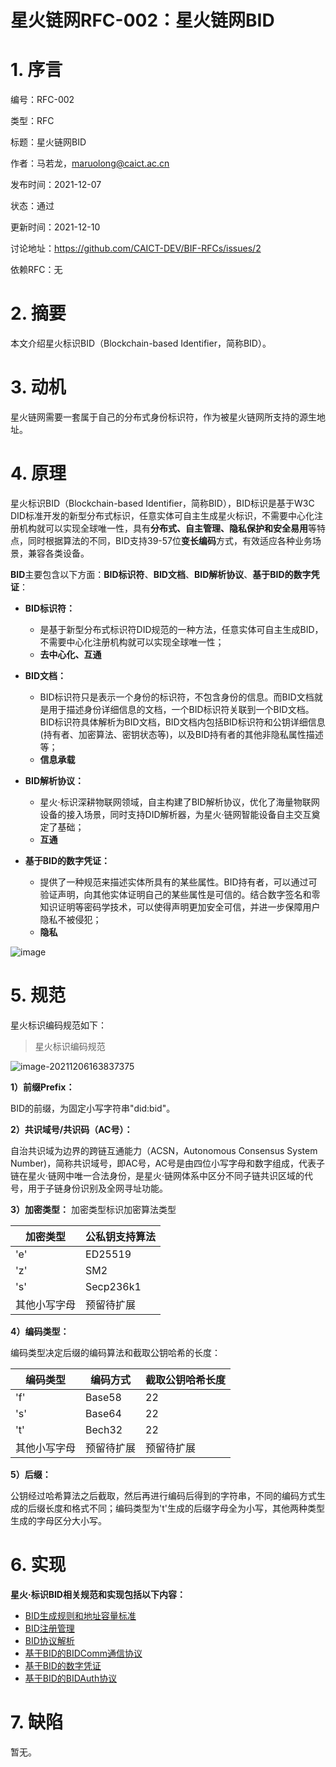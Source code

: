 # 星火链网RFC-002：星火链网BID

# 1. 序言

编号：RFC-002

类型：RFC

标题：星火链网BID

作者：马若龙，maruolong@caict.ac.cn

发布时间：2021-12-07

状态：通过

更新时间：2021-12-10

讨论地址：https://github.com/CAICT-DEV/BIF-RFCs/issues/2

依赖RFC：无

# 2. 摘要

本文介绍星火标识BID（Blockchain-based Identifier，简称BID）。

# 3. 动机

星火链网需要一套属于自己的分布式身份标识符，作为被星火链网所支持的源生地址。

# 4. 原理

星火标识BID（Blockchain-based Identifier，简称BID），BID标识是基于W3C DID标准开发的新型分布式标识，任意实体可自主生成星火标识，不需要中心化注册机构就可以实现全球唯一性，具有**分布式、自主管理、隐私保护和安全易用**等特点，同时根据算法的不同，BID支持39-57位**变长编码**方式，有效适应各种业务场景，兼容各类设备。

**BID**主要包含以下方面：**BID标识符**、**BID文档**、**BID解析协议**、**基于BID的数字凭证**：

- **BID标识符：**
  - 是基于新型分布式标识符DID规范的一种方法，任意实体可自主生成BID，不需要中心化注册机构就可以实现全球唯一性；
  - **去中心化、互通**

- **BID文档：** 
  -  BID标识符只是表示一个身份的标识符，不包含身份的信息。而BID文档就是用于描述身份详细信息的文档，一个BID标识符关联到一个BID文档。BID标识符具体解析为BID文档，BID文档内包括BID标识符和公钥详细信息(持有者、加密算法、密钥状态等)，以及BID持有者的其他非隐私属性描述等；
  - **信息承载**

- **BID解析协议：**
  -  星火·标识深耕物联网领域，自主构建了BID解析协议，优化了海量物联网设备的接入场景，同时支持DID解析器，为星火·链网智能设备自主交互奠定了基础；
  - **互通**

- **基于BID的数字凭证：**
  - 提供了一种规范来描述实体所具有的某些属性。BID持有者，可以通过可验证声明，向其他实体证明自己的某些属性是可信的。结合数字签名和零知识证明等密码学技术，可以使得声明更加安全可信，并进一步保障用户隐私不被侵犯；
  - **隐私**

![image](https://user-images.githubusercontent.com/90955034/145747023-aa985f24-2ef2-4e08-b7ea-c9fa898dc6ec.png)

# 5. 规范

星火标识编码规范如下：

> 星火标识编码规范

![image-20211206163837375](https://user-images.githubusercontent.com/76681420/144978971-1e240d08-2569-4777-8c94-21c2681766d7.png)

**1）前缀Prefix：**

BID的前缀，为固定小写字符串"did:bid"。

**2）共识域号/共识码（AC号）：**

自治共识域为边界的跨链互通能力（ACSN，Autonomous Consensus System Number)，简称共识域号，即AC号，AC号是由四位小写字母和数字组成，代表子链在星火·链网中唯一合法身份，是星火·链网体系中区分不同子链共识区域的代号，用于子链身份识别及全网寻址功能。

**3）加密类型：**
加密类型标识加密算法类型

| 加密类型     | 公私钥支持算法 |
| ------------ | -------------- |
| 'e'          | ED25519        |
| 'z'          | SM2            |
| 's'          | Secp236k1      |
| 其他小写字母 | 预留待扩展     |

**4）编码类型：**

编码类型决定后缀的编码算法和截取公钥哈希的长度：

| 编码类型     | 编码方式   | 截取公钥哈希长度 |
| ------------ | ---------- | ---------------- |
| 'f'          | Base58     | 22               |
| 's'          | Base64     | 22               |
| 't'          | Bech32     | 22               |
| 其他小写字母 | 预留待扩展 | 预留待扩展       |

**5）后缀：**

公钥经过哈希算法之后截取，然后再进行编码后得到的字符串，不同的编码方式生成的后缀长度和格式不同；编码类型为't'生成的后缀字母全为小写，其他两种类型生成的字母区分大小写。

# 6. 实现

**星火·标识BID相关规范和实现包括以下内容：**

- [BID生成规则和地址容量标准](./星火链网RFC-003：星火链网BID生成规则和地址容量标准.md)
- [BID注册管理](./星火链网RFC-004：星火链网BID标识管理规范.md)
- [BID协议解析](./星火链网RFC-005：星火链网BID标识解析协议规范.md)
- [基于BID的BIDComm通信协议](./星火链网RFC-008：星火链网BIDComm协议标准.md)
- [基于BID的数字凭证](./星火链网RFC-007：星火链网BID可信证书协议标准.md)
- [基于BID的BIDAuth协议](./星火链网RFC-006：星火链网BIDAuth协议标准.md)

# 7. 缺陷

暂无。

 
